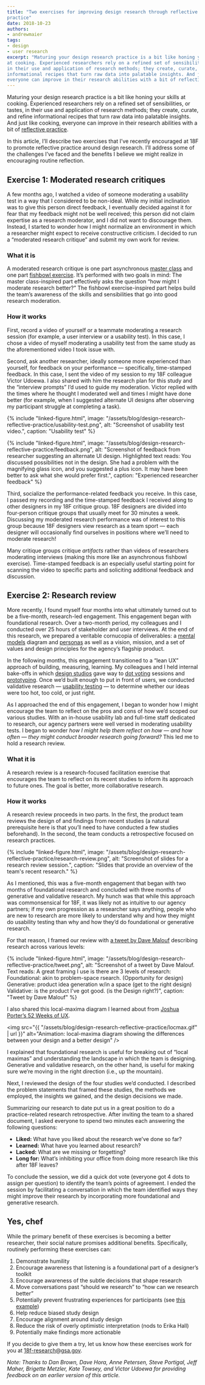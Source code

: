 ```yaml
---
title: "Two exercises for improving design research through reflective
practice"
date: 2018-10-23
authors:
- andrewmaier
tags:
- design
- user research
excerpt: "Maturing your design research practice is a bit like honing your skills
at cooking. Experienced researchers rely on a refined set of sensibilities, or tastes,
in their use and application of research methods; they create, curate, and refine
informational recipes that turn raw data into palatable insights. And just like cooking,
everyone can improve in their research abilities with a bit of reflective practice"
---
```


Maturing your design research practice is a bit like honing your skills
at cooking. Experienced researchers rely on a refined set of
sensibilities, or tastes, in their use and application of research
methods; they create, curate, and refine informational recipes that turn
raw data into palatable insights. And just like cooking, everyone can
improve in their research abilities with a bit of [reflective practice](https://en.wikipedia.org/wiki/Reflective_practice).

In this article, I’ll describe two exercises that I’ve recently
encouraged at 18F to promote reflective practice around design research.
I’ll address some of the challenges I’ve faced and the benefits I
believe we might realize in encouraging routine reflection.

## Exercise 1: Moderated research critiques

A few months ago, I watched a video of someone moderating a usability
test in a way that I considered to be non-ideal. While my initial
inclination was to give this person direct feedback, I eventually
decided against it for fear that my feedback might not be well received;
this person did not claim expertise as a research moderator, and I did
not want to discourage them. Instead, I started to wonder how I might
normalize an environment in which a researcher might expect to receive
constructive criticism. I decided to run a “moderated research critique”
and submit my own work for review.

### What it is

A moderated research critique is one part asynchronous [master class](https://en.wikipedia.org/wiki/Master_class) and one part
[fishbowl exercise](https://www.youtube.com/watch?v=xkWl9b0FZSE). It’s
performed with two goals in mind: The master class-inspired part
effectively asks the question “how might I moderate research better?”
The fishbowl exercise-inspired part helps build the team’s awareness of
the skills and sensibilities that go into good research moderation.

### How it works

First, record a video of yourself or a teammate moderating a research
session (for example, a user interview or a usability test). In this
case, I chose a video of myself moderating a usability test from the
same study as the aforementioned video I took issue with.

Second, ask another researcher, ideally someone more experienced than
yourself, for feedback on your performance — specifically, time-stamped
feedback. In this case, I sent the video of my session to my 18F
colleague Victor Udoewa. I also shared with him the research plan for
this study and the “interview prompts” I’d used to guide my moderation.
Victor replied with the times where he thought I moderated well and
times I might have done better (for example, when I suggested alternate
UI designs after observing my participant struggle at completing a
task).

{% include "linked-figure.html",
     image: "/assets/blog/design-research-reflective-practice/usability-test.png",
     alt: "Screenshot of usability test video.",
     caption: "Usability test" %}

{% include "linked-figure.html",
     image: "/assets/blog/design-research-reflective-practice/feedback.png",
     alt: "Screenshot of feedback from researcher suggesting an alternate UI design. Highlighted text reads: You discussed possibilities not in the design. She had a problem with the magnifying glass icon, and you suggested a plus icon. It may have been better to ask what she would prefer first.",
     caption: "Experienced researcher feedback" %}

Third, socialize the performance-related feedback you receive. In this
case, I passed my recording and the time-stamped feedback I received
along to other designers in my 18F critique group. 18F designers are
divided into four-person critique groups that usually meet for 30
minutes a week. Discussing my moderated research performance was of
interest to this group because 18F designers view research as a team
sport — each designer will occasionally find ourselves in positions
where we’ll need to moderate research!

Many critique groups critique *artifacts* rather than videos of
researchers moderating interviews (making this more like an asynchronous
fishbowl exercise). Time-stamped feedback is an especially useful
starting point for scanning the video to specific parts and soliciting
additional feedback and discussion.

## Exercise 2: Research review

More recently, I found myself four months into what ultimately turned
out to be a five-month, research-led engagement. This engagement began
with foundational research. Over a two-month period, my colleagues and I
conducted over 25 hours of stakeholder and user interviews. At the end
of this research, we prepared a veritable cornucopia of deliverables: a
[mental models](https://methods.18f.gov/decide/mental-modeling/)
diagram and [personas](https://methods.18f.gov/decide/personas/) as
well as a vision, mission, and a set of values and design principles for
the agency’s flagship product.

In the following months, this engagement transitioned to a “lean UX”
approach of building, measuring, learning. My colleagues and I held
internal bake-offs in which [design studios](https://methods.18f.gov/design-studio/) gave way to [dot voting](https://methods.18f.gov/feature-dot-voting/) sessions and
[prototyping](https://methods.18f.gov/make/prototyping/). Once we’d
built enough to put in front of users, we conducted validative research —
[usability testing](https://methods.18f.gov/validate/usability-testing/) — to
determine whether our ideas were too hot, too cold, or just right.

As I approached the end of this engagement, I began to wonder how I
might encourage the team to reflect on the pros and cons of how we’d
scoped our various studies. With an in-house usability lab and full-time
staff dedicated to research, our agency partners were well versed in
moderating usability tests. I began to wonder *how I might help them
reflect on how — and how often — they might conduct broader research
going forward?* This led me to hold a research review.

### What it is

A research review is a research-focused facilitation exercise that
encourages the team to reflect on its recent studies to inform its
approach to future ones. The goal is better, more collaborative
research.

### How it works

A research review proceeds in two parts. In the first, the product team
reviews the design of and findings from recent studies (a natural
prerequisite here is that you’ll need to have conducted a few studies
beforehand). In the second, the team conducts a retrospective focused
on research practices.

{% include "linked-figure.html",
     image: "/assets/blog/design-research-reflective-practice/research-review.png",
     alt: "Screenshot of slides for a research review session.",
     caption: "Slides that provide an overview of the team's recent research." %}

As I mentioned, this was a five-month engagement that began with two
months of foundational research and concluded with three months of
generative and validative research. My hunch was that while this
approach was commonsensical for 18F, it was likely not as intuitive to
our agency partners; if my own progression as a researcher says
anything, people who are new to research are more likely to understand
why and how they might do usability testing than why and how they’d do
foundational or generative research.

For that reason, I framed our review with [a tweet by Dave Malouf](https://twitter.com/daveixd/status/992924500667830273)
describing research across various levels:

{% include "linked-figure.html",
     image: "/assets/blog/design-research-reflective-practice/tweet.png",
     alt: "Screenshot of a tweet by Dave Malouf. Text reads: A great framing I use is there are 3 levels of research: Foundational: akin to problem-space rsearch. (Opportunity for design) Generative: product idea generation w/in a space (get to the right design) Validative: is the product I've got good. (is the Design right?)",
     caption: "Tweet by Dave Malouf" %}

I also shared this local-maxima diagram I learned about from [Joshua Porter’s 52 Weeks of UX](http://52weeksofux.com/post/694598769/the-local-maximum).

<img src="{{ "/assets/blog/design-research-reflective-practice/locmax.gif" | url }}" alt="Animation: local-maxima diagram showing the differences between your design and a better design" />

I explained that foundational research is useful for breaking out of
“local maximas” and understanding the landscape in which the team is
designing. Generative and validative research, on the other hand, is
useful for making sure we’re moving in the right direction (i.e., up the
mountain).

Next, I reviewed the design of the four studies we’d conducted. I
described the problem statements that framed these studies, the methods
we employed, the insights we gained, and the design decisions we made.

Summarizing our research to date put us in a great position to do a 
practice-related research retrospective. After inviting the team to 
a shared document, I asked everyone to spend two minutes each answering the
following questions:

-   **Liked:** What have you liked about the research we’ve done so far?
-   **Learned:** What have you learned about research?
-   **Lacked:** What are we missing or forgetting?
-   **Long for:** What’s inhibiting your office from doing more research like this after 18F leaves?

To conclude the session, we did a quick dot vote (everyone got 4 dots to
assign per question) to identify the team’s points of agreement. I ended
the session by facilitating a conversation in which the team identified
ways they might improve their research by incorporating more
foundational and generative research.

## Yes, chef

While the primary benefit of these exercises is becoming a better
researcher, their social nature promises additional benefits. Specifically,
routinely performing these exercises can:

1.  Demonstrate humility
2.  Encourage awareness that listening is a foundational part of a designer’s toolkit
3.  Encourage awareness of the subtle decisions that shape research
4.  Move conversations past “should we research” to “how can we research better”
5.  Potentially prevent frustrating experiences for participants (see [this example](https://twitter.com/geoffwilsonUX/status/1036742766326235137))
6.  Help reduce biased study design
7.  Encourage alignment around study design
8.  Reduce the risk of overly optimistic interpretation (nods to Erika Hall)
9.  Potentially make findings more actionable

If you decide to give them a try, let us know how these exercises work
for you at [18f-research@gsa.gov](mailto:18f-research@gsa.gov).

*Note: Thanks to Dan Brown, Dave Hora, Anne Petersen, Steve Portigal,
Jeff Maher, Brigette Metzler, Kate Towsey, and Victor Udoewa for
providing feedback on an earlier version of this article.*
